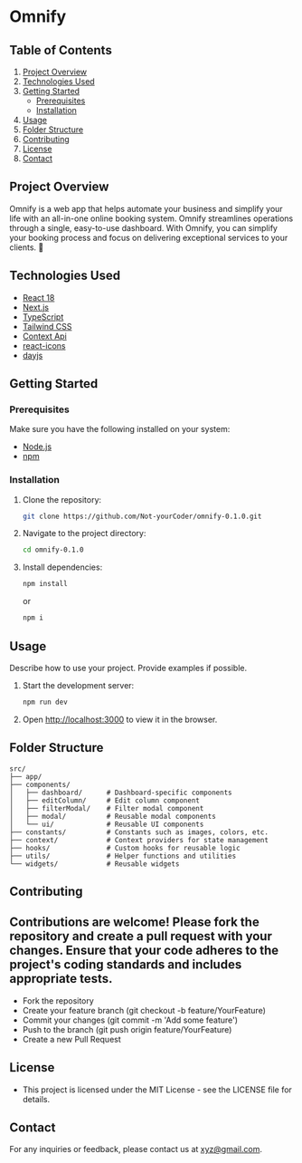 # Omnify


## Table of Contents

1. [Project Overview](#project-overview)
2. [Technologies Used](#technologies-used)
3. [Getting Started](#getting-started)
    - [Prerequisites](#prerequisites)
    - [Installation](#installation)
4. [Usage](#usage)
5. [Folder Structure](#folder-structure)
6. [Contributing](#contributing)
7. [License](#license)
8. [Contact](#contact)

## Project Overview

Omnify is a web app that helps automate your business and simplify your life with an all-in-one online booking system. Omnify streamlines operations through a single, easy-to-use dashboard. With Omnify, you can simplify your booking process and focus on delivering exceptional services to your clients. 🚀


## Technologies Used


- [React 18](https://react.dev/)
- [Next.js](https://nextjs.org/)
- [TypeScript](https://www.typescriptlang.org/)
- [Tailwind CSS](https://tailwindcss.com/)
- [Context Api](https://react.dev/reference/react/createContext)
- [react-icons](https://react-icons.github.io/react-icons/)
- [dayjs](https://day.js.org/)


## Getting Started

### Prerequisites

Make sure you have the following installed on your system:

- [Node.js](https://nodejs.org/en/download/)
- [npm](https://www.npmjs.com/get-npm)

### Installation

1. Clone the repository:

    ```sh
    git clone https://github.com/Not-yourCoder/omnify-0.1.0.git
    ```

2. Navigate to the project directory:

    ```sh
    cd omnify-0.1.0
    ```

3. Install dependencies:

    ```sh
    npm install
    ```

    or

    ```sh
    npm i
    ```

## Usage

Describe how to use your project. Provide examples if possible.

1. Start the development server:

    ```sh
    npm run dev
    ```


2. Open [http://localhost:3000](http://localhost:3000) to view it in the browser.

## Folder Structure


```plaintext
src/
├── app/ 
├── components/ 
│   ├── dashboard/      # Dashboard-specific components
│   ├── editColumn/     # Edit column component
│   ├── filterModal/    # Filter modal component
│   ├── modal/          # Reusable modal components
│   └── ui/             # Reusable UI components
├── constants/          # Constants such as images, colors, etc.
├── context/            # Context providers for state management
├── hooks/              # Custom hooks for reusable logic
├── utils/              # Helper functions and utilities
└── widgets/            # Reusable widgets
```
## Contributing
## Contributions are welcome! Please fork the repository and create a pull request with your changes. Ensure that your code adheres to the project's coding standards and includes appropriate tests.

- Fork the repository
- Create your feature branch (git checkout -b feature/YourFeature)
- Commit your changes (git commit -m 'Add some feature')
- Push to the branch (git push origin feature/YourFeature)
- Create a new Pull Request

## License
- This project is licensed under the MIT License - see the LICENSE file for details.

## Contact
For any inquiries or feedback, please contact us at xyz@gmail.com.